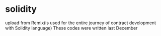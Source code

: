 # solidity
upload from Remix(is used for the entire journey of contract development with Solidity language)
These codes were written last December
